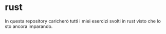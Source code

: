 # rust

In questa repository caricherò tutti i miei esercizi svolti in rust visto che lo sto ancora imparando.
